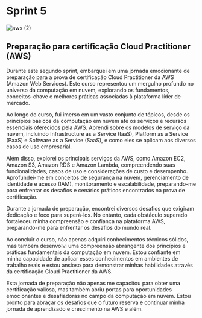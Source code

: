 # Sprint 5

![aws (2)](https://github.com/Jpedro900/compass_repo_joao_pedro_souza/assets/127545539/0c70e911-0c53-4596-92e8-a17bb969c025)

## Preparação para certificação Cloud Practitioner (AWS)

Durante este segundo sprint, embarquei em uma jornada emocionante de preparação para a prova de certificação Cloud Practitioner da AWS (Amazon Web Services). Este curso representou um mergulho profundo no universo da computação em nuvem, explorando os fundamentos, conceitos-chave e melhores práticas associadas à plataforma líder de mercado.

Ao longo do curso, fui imerso em um vasto conjunto de tópicos, desde os princípios básicos da computação em nuvem até os serviços e recursos essenciais oferecidos pela AWS. Aprendi sobre os modelos de serviço da nuvem, incluindo Infrastructure as a Service (IaaS), Platform as a Service (PaaS) e Software as a Service (SaaS), e como eles se aplicam aos diversos casos de uso empresarial.

Além disso, explorei os principais serviços da AWS, como Amazon EC2, Amazon S3, Amazon RDS e Amazon Lambda, compreendendo suas funcionalidades, casos de uso e considerações de custo e desempenho. Aprofundei-me em conceitos de segurança na nuvem, gerenciamento de identidade e acesso (IAM), monitoramento e escalabilidade, preparando-me para enfrentar os desafios e cenários práticos encontrados na prova de certificação.

Durante a jornada de preparação, encontrei diversos desafios que exigiram dedicação e foco para superá-los. No entanto, cada obstáculo superado fortaleceu minha compreensão e confiança na plataforma AWS, preparando-me para enfrentar os desafios do mundo real.

Ao concluir o curso, não apenas adquiri conhecimentos técnicos sólidos, mas também desenvolvi uma compreensão abrangente dos princípios e práticas fundamentais da computação em nuvem. Estou confiante em minha capacidade de aplicar esses conhecimentos em ambientes de trabalho reais e estou ansioso para demonstrar minhas habilidades através da certificação Cloud Practitioner da AWS.

Esta jornada de preparação não apenas me capacitou para obter uma certificação valiosa, mas também abriu portas para oportunidades emocionantes e desafiadoras no campo da computação em nuvem. Estou pronto para abraçar os desafios que o futuro reserva e continuar minha jornada de aprendizado e crescimento na AWS e além.
